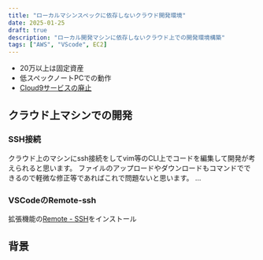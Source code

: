 ```yaml
---
title: "ローカルマシンスペックに依存しないクラウド開発環境"
date: 2025-01-25
draft: true
description: "ローカル開発マシンに依存しないクラウド上での開発環境構築"
tags: ["AWS", "VScode", EC2]
---
```


- 20万以上は固定資産
- 低スペックノートPCでの動作
- [Cloud9サービスの廃止](https://aws.amazon.com/jp/blogs/news/how-to-migrate-from-aws-cloud9-to-aws-ide-toolkits-or-aws-cloudshell/)


## クラウド上マシンでの開発
### SSH接続
クラウド上のマシンにssh接続をしてvim等のCLI上でコードを編集して開発が考えられると思います。
ファイルのアップロードやダウンロードもコマンドでできるので軽微な修正等であればこれで問題ないと思います。
...

### VSCodeのRemote-ssh


拡張機能の[Remote - SSH](https://marketplace.visualstudio.com/items?itemName=ms-vscode-remote.remote-ssh)をインストール


## 背景


